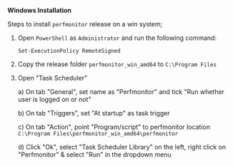 **Windows Installation**

Steps to install `perfmonitor` release on a win system;

1) Open `PowerShell` as `Administrator` and run the following command:

    `Set-ExecutionPolicy RemoteSigned`

2) Copy the release folder `perfmonitor_win_amd64` to `C:\Program Files`

3) Open "Task Scheduler"

    a) On tab "General", set name as "Perfmonitor" and tick "Run whether user is logged on or not"

    b) On tab "Triggers", set "At startup" as task trigger

    c) On tab "Action", point "Program/script" to perfmonitor location `C:\Program Files\perfmonitor_win_amd64\perfmonitor`

    d) Click "Ok", select "Task Scheduler Library" on the left, right click on "Perfmonitor" & select "Run" in the dropdown menu
